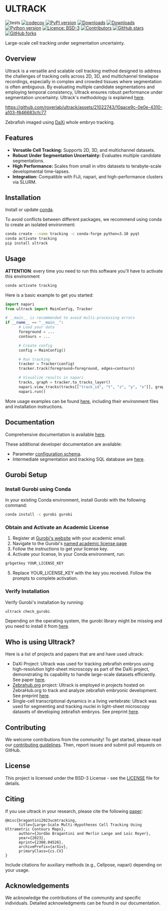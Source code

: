# ULTRACK

![tests](https://github.com/royerlab/ultrack/actions/workflows/test_pull_request.yml/badge.svg)
[![codecov](https://codecov.io/gh/royerlab/ultrack/branch/main/graph/badge.svg?token=9FFo4zNtYP)](https://codecov.io/gh/royerlab/ultrack)
[![PyPI version](https://badge.fury.io/py/ultrack.svg)](https://badge.fury.io/py/ultrack)
[![Downloads](https://pepy.tech/badge/ultrack)](https://pepy.tech/project/ultrack)
[![Downloads](https://pepy.tech/badge/ultrack/month)](https://pepy.tech/project/ultrack)
[![Python version](https://img.shields.io/pypi/pyversions/ultrack)](https://pypistats.org/packages/ultrack)
[![Licence: BSD-3](https://img.shields.io/github/license/royerlab/ultrack)](https://github.com/royerlab/ultrack/blob/main/LICENSE)
[![Contributors](https://img.shields.io/github/contributors-anon/royerlab/ultrack)](https://github.com/royerlab/ultrack/graphs/contributors)
[![GitHub stars](https://img.shields.io/github/stars/royerlab/ultrack?style=social)](https://github.com/royerlab/ultrack/)
[![GitHub forks](https://img.shields.io/github/forks/royerlab/ultrack?style=social)](https://git:hub.com/royerlab/ultrack/)

Large-scale cell tracking under segmentation uncertainty.

## Overview

Ultrack is a versatile and scalable cell tracking method designed to address the challenges of tracking cells across 2D, 3D, and multichannel timelapse recordings, especially in complex and crowded tissues where segmentation is often ambiguous. By evaluating multiple candidate segmentations and employing temporal consistency, Ultrack ensures robust performance under segmentation uncertainty. Ultrack's methodology is explained [here](https://arxiv.org/pdf/2308.04526).

https://github.com/royerlab/ultrack/assets/21022743/10aace9c-0e0e-4310-a103-f846683cfc77

Zebrafish imaged using [DaXi](https://www.nature.com/articles/s41592-022-01417-2) whole embryo tracking.

## Features

- **Versatile Cell Tracking:** Supports 2D, 3D, and multichannel datasets.
- **Robust Under Segmentation Uncertainty:** Evaluates multiple candidate segmentations.
- **High Performance:** Scales from small in vitro datasets to terabyte-scale developmental time-lapses.
- **Integration:** Compatible with FiJi, napari, and high-performance clusters via SLURM.

## Installation

Install or update [conda](https://docs.conda.io/projects/conda/en/latest/user-guide/install/index.html).

To avoid conflicts between different packages, we recommend using conda to create an isolated environment:

```bash
conda create --name tracking -c conda-forge python=3.10 pyqt
conda activate tracking
pip install ultrack
```

## Usage

**ATTENTION**: every time you need to run this software you'll have to activate this environment

```bash
conda activate tracking
```

Here is a basic example to get you started:

```python
import napari
from ultrack import MainConfig, Tracker

# __main__ is recommended to avoid multi-processing errors
if __name__ == "__main__":
      # Load your data
      foreground = ...
      contours = ...

      # Create config
      config = MainConfig()

      # Run tracking
      tracker = Tracker(config)
      tracker.track(foreground=foreground, edges=contours)

      # Visualize results in napari
      tracks, graph = tracker.to_tracks_layer()
      napari.view_tracks(tracks[["track_id", "t", "z", "y", "x"]], graph=graph)
      napari.run()
```

More usage examples can be found [here](examples), including their environment files and installation instructions.

## Documentation

Comprehensive documentation is available [here](https://royerlab.github.io/ultrack/).

These additional developer documentation are available:

- Parameter [configuration schema](docs/source/configuration.rst).
- Intermediate segmentation and tracking SQL database are [here](ultrack/core/README.md).

## Gurobi Setup

### Install Gurobi using Conda

In your existing Conda environment, install Gurobi with the following command:
```bash
conda install -c gurobi gurobi
```

### Obtain and Activate an Academic License

1. Register at [Gurobi's website](https://portal.gurobi.com/iam/login/) with your academic email.
2. Navigate to the Gurobi's [named academic license page](https://www.gurobi.com/features/academic-named-user-license/)
3. Follow the instructions to get your license key.
4. Activate your license, In your Conda environment, run:

```bash
grbgetkey YOUR_LICENSE_KEY
```

5. Replace YOUR_LICENSE_KEY with the key you received. Follow the prompts to complete activation.

### Verify Installation

Verify Gurobi's installation by running:
```bash
ultrack check_gurobi
```

Depending on the operating system, the gurobi library might be missing and you need to install it from [here](https://www.gurobi.com/downloads/gurobi-software).

## Who is using Ultrack?

Here is a list of projects and papers that are and have used ultrack:
- DaXi Project: Ultrack was used for tracking zebrafish embryos using high-resolution light-sheet microscopy as part of the DaXi project, demonstrating its capability to handle large-scale datasets efficiently. See paper [here](https://www.nature.com/articles/s41592-022-01417-2).
- [Zebrahub.org](zebrahub.org) project: Ultrack is employed in projects hosted on ZebraHub.org to track and analyze zebrafish embryonic development. See preprint [here](https://www.biorxiv.org/content/10.1101/2023.03.06.531398v2).
- Single-cell transcriptional dynamics in a living vertebrate: Ultrack was used for segmenting and tracking nuclei in light-sheet microscopy datasets of developing zebrafish embryos. See preprint [here](https://www.biorxiv.org/content/10.1101/2024.01.03.574108v1).

## Contributing

We welcome contributions from the community! To get started, please read our [contributing guidelines](CONTRIBUTING.md). Then, report issues and submit pull requests on GitHub.

## License

This project is licensed under the BSD-3 License - see the [LICENSE](LICENSE) file for details.

## Citing

If you use ultrack in your research, please cite the following [paper](https://arxiv.org/pdf/2308.04526):

```
@misc{bragantini2023ucmtracking,
      title={Large-Scale Multi-Hypotheses Cell Tracking Using Ultrametric Contours Maps},
      author={Jordão Bragantini and Merlin Lange and Loïc Royer},
      year={2023},
      eprint={2308.04526},
      archivePrefix={arXiv},
      primaryClass={cs.CV}
}
```
Include citations for auxiliary methods (e.g., Cellpose, napari) depending on your usage.

## Acknowledgements

We acknowledge the contributions of the community and specific individuals. Detailed acknowledgments can be found in our documentation.
